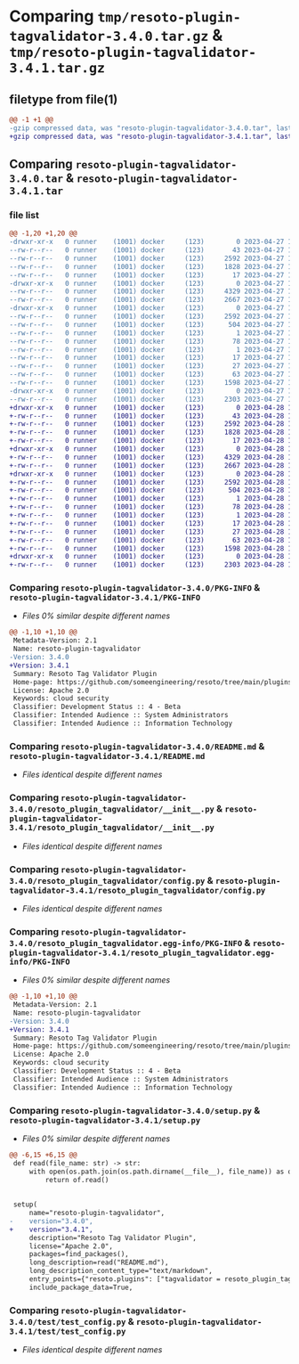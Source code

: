 # Comparing `tmp/resoto-plugin-tagvalidator-3.4.0.tar.gz` & `tmp/resoto-plugin-tagvalidator-3.4.1.tar.gz`

## filetype from file(1)

```diff
@@ -1 +1 @@
-gzip compressed data, was "resoto-plugin-tagvalidator-3.4.0.tar", last modified: Thu Apr 27 11:25:04 2023, max compression
+gzip compressed data, was "resoto-plugin-tagvalidator-3.4.1.tar", last modified: Fri Apr 28 15:13:07 2023, max compression
```

## Comparing `resoto-plugin-tagvalidator-3.4.0.tar` & `resoto-plugin-tagvalidator-3.4.1.tar`

### file list

```diff
@@ -1,20 +1,20 @@
-drwxr-xr-x   0 runner    (1001) docker     (123)        0 2023-04-27 11:25:04.168394 resoto-plugin-tagvalidator-3.4.0/
--rw-r--r--   0 runner    (1001) docker     (123)       43 2023-04-27 11:22:50.000000 resoto-plugin-tagvalidator-3.4.0/MANIFEST.in
--rw-r--r--   0 runner    (1001) docker     (123)     2592 2023-04-27 11:25:04.168394 resoto-plugin-tagvalidator-3.4.0/PKG-INFO
--rw-r--r--   0 runner    (1001) docker     (123)     1828 2023-04-27 11:22:50.000000 resoto-plugin-tagvalidator-3.4.0/README.md
--rw-r--r--   0 runner    (1001) docker     (123)       17 2023-04-27 11:22:50.000000 resoto-plugin-tagvalidator-3.4.0/requirements.txt
-drwxr-xr-x   0 runner    (1001) docker     (123)        0 2023-04-27 11:25:04.164394 resoto-plugin-tagvalidator-3.4.0/resoto_plugin_tagvalidator/
--rw-r--r--   0 runner    (1001) docker     (123)     4329 2023-04-27 11:22:50.000000 resoto-plugin-tagvalidator-3.4.0/resoto_plugin_tagvalidator/__init__.py
--rw-r--r--   0 runner    (1001) docker     (123)     2667 2023-04-27 11:22:50.000000 resoto-plugin-tagvalidator-3.4.0/resoto_plugin_tagvalidator/config.py
-drwxr-xr-x   0 runner    (1001) docker     (123)        0 2023-04-27 11:25:04.168394 resoto-plugin-tagvalidator-3.4.0/resoto_plugin_tagvalidator.egg-info/
--rw-r--r--   0 runner    (1001) docker     (123)     2592 2023-04-27 11:25:04.000000 resoto-plugin-tagvalidator-3.4.0/resoto_plugin_tagvalidator.egg-info/PKG-INFO
--rw-r--r--   0 runner    (1001) docker     (123)      504 2023-04-27 11:25:04.000000 resoto-plugin-tagvalidator-3.4.0/resoto_plugin_tagvalidator.egg-info/SOURCES.txt
--rw-r--r--   0 runner    (1001) docker     (123)        1 2023-04-27 11:25:04.000000 resoto-plugin-tagvalidator-3.4.0/resoto_plugin_tagvalidator.egg-info/dependency_links.txt
--rw-r--r--   0 runner    (1001) docker     (123)       78 2023-04-27 11:25:04.000000 resoto-plugin-tagvalidator-3.4.0/resoto_plugin_tagvalidator.egg-info/entry_points.txt
--rw-r--r--   0 runner    (1001) docker     (123)        1 2023-04-27 11:25:04.000000 resoto-plugin-tagvalidator-3.4.0/resoto_plugin_tagvalidator.egg-info/not-zip-safe
--rw-r--r--   0 runner    (1001) docker     (123)       17 2023-04-27 11:25:04.000000 resoto-plugin-tagvalidator-3.4.0/resoto_plugin_tagvalidator.egg-info/requires.txt
--rw-r--r--   0 runner    (1001) docker     (123)       27 2023-04-27 11:25:04.000000 resoto-plugin-tagvalidator-3.4.0/resoto_plugin_tagvalidator.egg-info/top_level.txt
--rw-r--r--   0 runner    (1001) docker     (123)       63 2023-04-27 11:25:04.168394 resoto-plugin-tagvalidator-3.4.0/setup.cfg
--rw-r--r--   0 runner    (1001) docker     (123)     1598 2023-04-27 11:22:50.000000 resoto-plugin-tagvalidator-3.4.0/setup.py
-drwxr-xr-x   0 runner    (1001) docker     (123)        0 2023-04-27 11:25:04.168394 resoto-plugin-tagvalidator-3.4.0/test/
--rw-r--r--   0 runner    (1001) docker     (123)     2303 2023-04-27 11:22:50.000000 resoto-plugin-tagvalidator-3.4.0/test/test_config.py
+drwxr-xr-x   0 runner    (1001) docker     (123)        0 2023-04-28 15:13:07.591026 resoto-plugin-tagvalidator-3.4.1/
+-rw-r--r--   0 runner    (1001) docker     (123)       43 2023-04-28 15:10:53.000000 resoto-plugin-tagvalidator-3.4.1/MANIFEST.in
+-rw-r--r--   0 runner    (1001) docker     (123)     2592 2023-04-28 15:13:07.591026 resoto-plugin-tagvalidator-3.4.1/PKG-INFO
+-rw-r--r--   0 runner    (1001) docker     (123)     1828 2023-04-28 15:10:53.000000 resoto-plugin-tagvalidator-3.4.1/README.md
+-rw-r--r--   0 runner    (1001) docker     (123)       17 2023-04-28 15:10:53.000000 resoto-plugin-tagvalidator-3.4.1/requirements.txt
+drwxr-xr-x   0 runner    (1001) docker     (123)        0 2023-04-28 15:13:07.591026 resoto-plugin-tagvalidator-3.4.1/resoto_plugin_tagvalidator/
+-rw-r--r--   0 runner    (1001) docker     (123)     4329 2023-04-28 15:10:53.000000 resoto-plugin-tagvalidator-3.4.1/resoto_plugin_tagvalidator/__init__.py
+-rw-r--r--   0 runner    (1001) docker     (123)     2667 2023-04-28 15:10:53.000000 resoto-plugin-tagvalidator-3.4.1/resoto_plugin_tagvalidator/config.py
+drwxr-xr-x   0 runner    (1001) docker     (123)        0 2023-04-28 15:13:07.591026 resoto-plugin-tagvalidator-3.4.1/resoto_plugin_tagvalidator.egg-info/
+-rw-r--r--   0 runner    (1001) docker     (123)     2592 2023-04-28 15:13:07.000000 resoto-plugin-tagvalidator-3.4.1/resoto_plugin_tagvalidator.egg-info/PKG-INFO
+-rw-r--r--   0 runner    (1001) docker     (123)      504 2023-04-28 15:13:07.000000 resoto-plugin-tagvalidator-3.4.1/resoto_plugin_tagvalidator.egg-info/SOURCES.txt
+-rw-r--r--   0 runner    (1001) docker     (123)        1 2023-04-28 15:13:07.000000 resoto-plugin-tagvalidator-3.4.1/resoto_plugin_tagvalidator.egg-info/dependency_links.txt
+-rw-r--r--   0 runner    (1001) docker     (123)       78 2023-04-28 15:13:07.000000 resoto-plugin-tagvalidator-3.4.1/resoto_plugin_tagvalidator.egg-info/entry_points.txt
+-rw-r--r--   0 runner    (1001) docker     (123)        1 2023-04-28 15:13:07.000000 resoto-plugin-tagvalidator-3.4.1/resoto_plugin_tagvalidator.egg-info/not-zip-safe
+-rw-r--r--   0 runner    (1001) docker     (123)       17 2023-04-28 15:13:07.000000 resoto-plugin-tagvalidator-3.4.1/resoto_plugin_tagvalidator.egg-info/requires.txt
+-rw-r--r--   0 runner    (1001) docker     (123)       27 2023-04-28 15:13:07.000000 resoto-plugin-tagvalidator-3.4.1/resoto_plugin_tagvalidator.egg-info/top_level.txt
+-rw-r--r--   0 runner    (1001) docker     (123)       63 2023-04-28 15:13:07.591026 resoto-plugin-tagvalidator-3.4.1/setup.cfg
+-rw-r--r--   0 runner    (1001) docker     (123)     1598 2023-04-28 15:10:53.000000 resoto-plugin-tagvalidator-3.4.1/setup.py
+drwxr-xr-x   0 runner    (1001) docker     (123)        0 2023-04-28 15:13:07.591026 resoto-plugin-tagvalidator-3.4.1/test/
+-rw-r--r--   0 runner    (1001) docker     (123)     2303 2023-04-28 15:10:53.000000 resoto-plugin-tagvalidator-3.4.1/test/test_config.py
```

### Comparing `resoto-plugin-tagvalidator-3.4.0/PKG-INFO` & `resoto-plugin-tagvalidator-3.4.1/PKG-INFO`

 * *Files 0% similar despite different names*

```diff
@@ -1,10 +1,10 @@
 Metadata-Version: 2.1
 Name: resoto-plugin-tagvalidator
-Version: 3.4.0
+Version: 3.4.1
 Summary: Resoto Tag Validator Plugin
 Home-page: https://github.com/someengineering/resoto/tree/main/plugins/tagvalidator
 License: Apache 2.0
 Keywords: cloud security
 Classifier: Development Status :: 4 - Beta
 Classifier: Intended Audience :: System Administrators
 Classifier: Intended Audience :: Information Technology
```

### Comparing `resoto-plugin-tagvalidator-3.4.0/README.md` & `resoto-plugin-tagvalidator-3.4.1/README.md`

 * *Files identical despite different names*

### Comparing `resoto-plugin-tagvalidator-3.4.0/resoto_plugin_tagvalidator/__init__.py` & `resoto-plugin-tagvalidator-3.4.1/resoto_plugin_tagvalidator/__init__.py`

 * *Files identical despite different names*

### Comparing `resoto-plugin-tagvalidator-3.4.0/resoto_plugin_tagvalidator/config.py` & `resoto-plugin-tagvalidator-3.4.1/resoto_plugin_tagvalidator/config.py`

 * *Files identical despite different names*

### Comparing `resoto-plugin-tagvalidator-3.4.0/resoto_plugin_tagvalidator.egg-info/PKG-INFO` & `resoto-plugin-tagvalidator-3.4.1/resoto_plugin_tagvalidator.egg-info/PKG-INFO`

 * *Files 0% similar despite different names*

```diff
@@ -1,10 +1,10 @@
 Metadata-Version: 2.1
 Name: resoto-plugin-tagvalidator
-Version: 3.4.0
+Version: 3.4.1
 Summary: Resoto Tag Validator Plugin
 Home-page: https://github.com/someengineering/resoto/tree/main/plugins/tagvalidator
 License: Apache 2.0
 Keywords: cloud security
 Classifier: Development Status :: 4 - Beta
 Classifier: Intended Audience :: System Administrators
 Classifier: Intended Audience :: Information Technology
```

### Comparing `resoto-plugin-tagvalidator-3.4.0/setup.py` & `resoto-plugin-tagvalidator-3.4.1/setup.py`

 * *Files 0% similar despite different names*

```diff
@@ -6,15 +6,15 @@
 def read(file_name: str) -> str:
     with open(os.path.join(os.path.dirname(__file__), file_name)) as of:
         return of.read()
 
 
 setup(
     name="resoto-plugin-tagvalidator",
-    version="3.4.0",
+    version="3.4.1",
     description="Resoto Tag Validator Plugin",
     license="Apache 2.0",
     packages=find_packages(),
     long_description=read("README.md"),
     long_description_content_type="text/markdown",
     entry_points={"resoto.plugins": ["tagvalidator = resoto_plugin_tagvalidator:TagValidatorPlugin"]},
     include_package_data=True,
```

### Comparing `resoto-plugin-tagvalidator-3.4.0/test/test_config.py` & `resoto-plugin-tagvalidator-3.4.1/test/test_config.py`

 * *Files identical despite different names*

